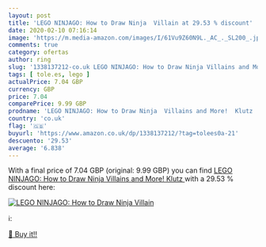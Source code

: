 ```yaml
---
layout: post
title: 'LEGO NINJAGO: How to Draw Ninja  Villain at 29.53 % discount'
date: 2020-02-10 07:16:14
image: 'https://m.media-amazon.com/images/I/61Vu9Z60N9L._AC_._SL200_.jpg'
comments: true
category: ofertas
author: ring
slug: '1338137212-co.uk LEGO NINJAGO: How to Draw Ninja Villains and More! Klutz'
tags: [ tole.es, lego ]
actualPrice: 7.04 GBP
currency: GBP
price: 7.04
comparePrice: 9.99 GBP
prodname: 'LEGO NINJAGO: How to Draw Ninja  Villains and More!  Klutz '
country: 'co.uk'
flag: '🇬🇧'
buyurl: 'https://www.amazon.co.uk/dp/1338137212/?tag=tolees0a-21'
descuento: '29.53'
average: '6.838'
---
```


With a final price of 7.04 GBP (original: 9.99 GBP) you can find [LEGO NINJAGO: How to Draw Ninja  Villains and More!  Klutz ](https://www.amazon.co.uk/dp/1338137212/?tag=tolees0a-21) with a  29.53 % discount here:

[![LEGO NINJAGO: How to Draw Ninja  Villain](https://m.media-amazon.com/images/I/61Vu9Z60N9L._AC_._SL200_.jpg)](https://www.amazon.co.uk/dp/1338137212/?tag=tolees0a-21)

ℹ️:


[🛒 Buy it!!](https://www.amazon.co.uk/dp/1338137212/?tag=tolees0a-21)

